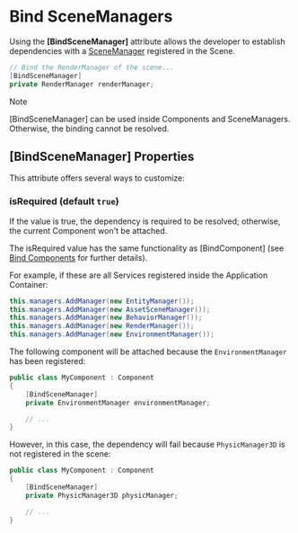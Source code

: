 # Bind SceneManagers

Using the **[BindSceneManager]** attribute allows the developer to establish dependencies with a [SceneManager](../scenes/scenemanagers.md) registered in the Scene.

```csharp
// Bind the RenderManager of the scene...
[BindSceneManager]
private RenderManager renderManager;
```

> [!NOTE]
> [BindSceneManager] can be used inside Components and SceneManagers. Otherwise, the binding cannot be resolved.

## [BindSceneManager] Properties
This attribute offers several ways to customize:

### isRequired (default `true`)

If the value is true, the dependency is required to be resolved; otherwise, the current Component won't be attached.

The isRequired value has the same functionality as [BindComponent] (see [Bind Components](bind_components.md) for further details).

For example, if these are all Services registered inside the Application Container:

```csharp
this.managers.AddManager(new EntityManager());
this.managers.AddManager(new AssetSceneManager());
this.managers.AddManager(new BehaviorManager());
this.managers.AddManager(new RenderManager());
this.managers.AddManager(new EnvironmentManager());
```

The following component will be attached because the `EnvironmentManager` has been registered:

```csharp
public class MyComponent : Component
{
    [BindSceneManager]
    private EnvironmentManager environmentManager;

    // ...
}
```

However, in this case, the dependency will fail because `PhysicManager3D` is not registered in the scene:

```csharp
public class MyComponent : Component
{
    [BindSceneManager]
    private PhysicManager3D physicManager;

    // ...
}
```

